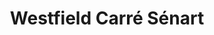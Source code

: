 ---
title: "Westfield Carré Sénart"
url: /lieusaint/westfield-carre-senart/
shop: centre commercial
---